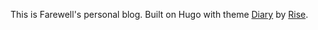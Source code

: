 This is Farewell's personal blog. Built on Hugo with theme [Diary](https://github.com/amazingrise/hugo-theme-diary) by [Rise](https://risehere.net/).